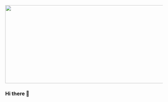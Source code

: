 
<div align="center">
  <img src="https://media.giphy.com/media/hkqefnFjn2MWVl6xvq/giphy.gif" width= "600" height="250" autoplay/>
</div>




### Hi there 👋

<!--
**MiguelSEO1/MiguelSEO1** is a ✨ _special_ ✨ repository because its `README.md` (this file) appears on your GitHub profile.

Here are some ideas to get you started:

- 🔭 I’m currently working on ...
- 🌱 I’m currently learning ...
- 👯 I’m looking to collaborate on ...
- 🤔 I’m looking for help with ...
- 💬 Ask me about ...
- 📫 How to reach me: ...
- 😄 Pronouns: ...
- ⚡ Fun fact: ...
-->
